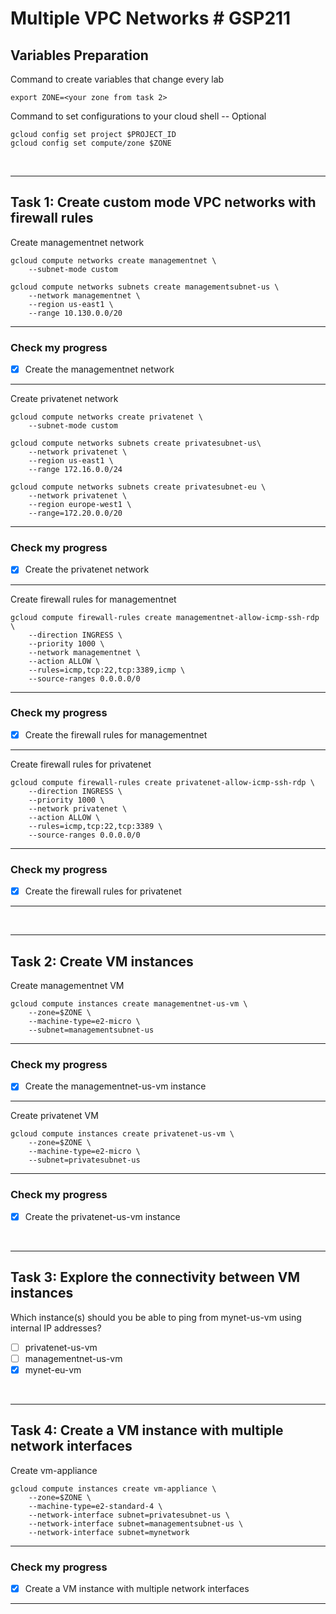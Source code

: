 # **Multiple VPC Networks # GSP211**

## **Variables Preparation**

Command to create variables that change every lab

    export ZONE=<your zone from task 2>

Command to set configurations to your cloud shell -- Optional

    gcloud config set project $PROJECT_ID
    gcloud config set compute/zone $ZONE

<br>

---

## **Task 1: Create custom mode VPC networks with firewall rules**

Create managementnet network

    gcloud compute networks create managementnet \
        --subnet-mode custom
>
    gcloud compute networks subnets create managementsubnet-us \
        --network managementnet \
        --region us-east1 \
        --range 10.130.0.0/20

---

### **Check my progress**

- [x] Create the managementnet network

---

Create privatenet network

    gcloud compute networks create privatenet \
        --subnet-mode custom
>
    gcloud compute networks subnets create privatesubnet-us\
        --network privatenet \
        --region us-east1 \
        --range 172.16.0.0/24
>
    gcloud compute networks subnets create privatesubnet-eu \
        --network privatenet \
        --region europe-west1 \
        --range=172.20.0.0/20

---

### **Check my progress**

- [x] Create the privatenet network

---

Create firewall rules for managementnet

    gcloud compute firewall-rules create managementnet-allow-icmp-ssh-rdp \
        --direction INGRESS \
        --priority 1000 \
        --network managementnet \
        --action ALLOW \
        --rules=icmp,tcp:22,tcp:3389,icmp \
        --source-ranges 0.0.0.0/0

---

### **Check my progress**

- [x] Create the firewall rules for managementnet

---

Create firewall rules for privatenet

    gcloud compute firewall-rules create privatenet-allow-icmp-ssh-rdp \
        --direction INGRESS \
        --priority 1000 \
        --network privatenet \
        --action ALLOW \
        --rules=icmp,tcp:22,tcp:3389 \
        --source-ranges 0.0.0.0/0

---

### **Check my progress**

- [x] Create the firewall rules for privatenet

---

<br>

---

## **Task 2: Create VM instances**

Create managementnet VM

    gcloud compute instances create managementnet-us-vm \
        --zone=$ZONE \
        --machine-type=e2-micro \
        --subnet=managementsubnet-us

---

### **Check my progress**

- [x] Create the managementnet-us-vm instance

---

Create privatenet VM

    gcloud compute instances create privatenet-us-vm \
        --zone=$ZONE \
        --machine-type=e2-micro \
        --subnet=privatesubnet-us

---

### **Check my progress**

- [x] Create the privatenet-us-vm instance

<br>

---

## **Task 3: Explore the connectivity between VM instances**

Which instance(s) should you be able to ping from mynet-us-vm using internal IP addresses?

- [ ] privatenet-us-vm
- [ ] managementnet-us-vm
- [x] mynet-eu-vm

<br>

---

## **Task 4: Create a VM instance with multiple network interfaces**

Create vm-appliance

    gcloud compute instances create vm-appliance \
        --zone=$ZONE \
        --machine-type=e2-standard-4 \
        --network-interface subnet=privatesubnet-us \
        --network-interface subnet=managementsubnet-us \
        --network-interface subnet=mynetwork

---

### **Check my progress**

- [x] Create a VM instance with multiple network interfaces

---